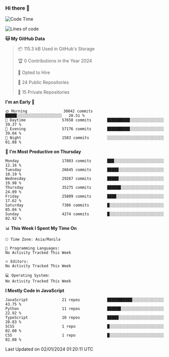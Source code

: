 ### Hi there 👋

<!--START_SECTION:waka-->
![Code Time](http://img.shields.io/badge/Code%20Time-499%20hrs%2013%20mins-blue)

![Lines of code](https://img.shields.io/badge/From%20Hello%20World%20I%27ve%20Written-60.9%20million%20lines%20of%20code-blue)

**🐱 My GitHub Data** 

> 📦 115.3 kB Used in GitHub's Storage 
 > 
> 🏆 0 Contributions in the Year 2024
 > 
> 💼 Opted to Hire
 > 
> 📜 24 Public Repositories 
 > 
> 🔑 15 Private Repositories 
 > 
**I'm an Early 🐤** 

```text
🌞 Morning                30042 commits       █████░░░░░░░░░░░░░░░░░░░░   20.51 % 
🌆 Daytime                57658 commits       ██████████░░░░░░░░░░░░░░░   39.37 % 
🌃 Evening                57176 commits       ██████████░░░░░░░░░░░░░░░   39.04 % 
🌙 Night                  1583 commits        ░░░░░░░░░░░░░░░░░░░░░░░░░   01.08 % 
```
📅 **I'm Most Productive on Thursday** 

```text
Monday                   17803 commits       ███░░░░░░░░░░░░░░░░░░░░░░   12.16 % 
Tuesday                  26645 commits       █████░░░░░░░░░░░░░░░░░░░░   18.19 % 
Wednesday                29267 commits       █████░░░░░░░░░░░░░░░░░░░░   19.98 % 
Thursday                 35275 commits       ██████░░░░░░░░░░░░░░░░░░░   24.09 % 
Friday                   25809 commits       ████░░░░░░░░░░░░░░░░░░░░░   17.62 % 
Saturday                 7386 commits        █░░░░░░░░░░░░░░░░░░░░░░░░   05.04 % 
Sunday                   4274 commits        █░░░░░░░░░░░░░░░░░░░░░░░░   02.92 % 
```


📊 **This Week I Spent My Time On** 

```text
🕑︎ Time Zone: Asia/Manila

💬 Programming Languages: 
No Activity Tracked This Week

🔥 Editors: 
No Activity Tracked This Week

💻 Operating System: 
No Activity Tracked This Week
```

**I Mostly Code in JavaScript** 

```text
JavaScript               21 repos            ███████████░░░░░░░░░░░░░░   43.75 % 
Python                   11 repos            ██████░░░░░░░░░░░░░░░░░░░   22.92 % 
TypeScript               10 repos            █████░░░░░░░░░░░░░░░░░░░░   20.83 % 
SCSS                     1 repo              █░░░░░░░░░░░░░░░░░░░░░░░░   02.08 % 
CSS                      1 repo              █░░░░░░░░░░░░░░░░░░░░░░░░   02.08 % 
```




 Last Updated on 02/01/2024 01:20:11 UTC
<!--END_SECTION:waka-->
